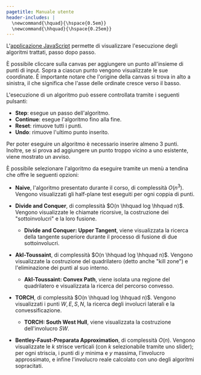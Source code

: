 ```yaml
---
pagetitle: Manuale utente
header-includes: |
  \newcommand{\hquad}{\hspace{0.5em}}
  \newcommand{\hhquad}{\hspace{0.25em}}
---
```


L'[applicazione JavaScript](/applicazione.html) permette di visualizzare l'esecuzione degli algoritmi trattati, passo dopo passo.

È possibile cliccare sulla canvas per aggiungere un punto all'insieme di punti di input. Sopra a ciascun punto vengono visualizzate le sue coordinate. È importante notare che l'origine della canvas si trova in alto a sinistra, il che significa che l'asse delle ordinate cresce verso il basso.

L'esecuzione di un algoritmo può essere controllata tramite i seguenti pulsanti:

- **Step**: esegue un passo dell'algoritmo.
- **Continue**: esegue l'algoritmo fino alla fine.
- **Reset**: rimuove tutti i punti.
- **Undo**: rimuove l'ultimo punto inserito.

Per poter eseguire un algoritmo è necessario inserire almeno 3 punti. Inoltre, se si prova ad aggiungere un punto troppo vicino a uno esistente, viene mostrato un avviso.

È possibile selezionare l'algoritmo da eseguire tramite un menù a tendina che offre le seguenti opzioni:

- **Naive**, l'algoritmo presentato durante il corso, di complessità $O(n^3)$. Vengono visualizzati gli half-plane test eseguiti per ogni coppia di punti.

- **Divide and Conquer**, di complessità $O(n \hhquad log \hhquad n)$. Vengono visualizzate le chiamate ricorsive, la costruzione dei "sottoinvolucri" e la loro fusione.

  - **Divide and Conquer: Upper Tangent**, viene visualizzata la ricerca della tangente superiore durante il processo di fusione di due sottoinvolucri.

- **Akl-Toussaint**, di complessità $O(n \hhquad log \hhquad n)$. Vengono visualizzate la costruzione del quadrilatero (detto anche "kill zone") e l'eliminazione dei punti al suo interno.

  - **Akl-Toussaint: Convex Path**, viene isolata una regione del quadrilatero e visualizzata la ricerca del percorso convesso.

- **TORCH**, di complessità $O(n \hhquad log \hhquad n)$. Vengono visualizzati i punti $W, E, S, N$, la ricerca degli involucri laterali e la convessificazione.

  - **TORCH: South West Hull**, viene visualizzata la costruzione dell'involucro $SW$.

- **Bentley-Faust-Preparata Approximation**, di complessità $O(n)$. Vengono visualizzate le $k$ strisce verticali (con $k$ selezionabile tramite uno slider); per ogni striscia, i punti di $y$ minima e $y$ massima, l'involucro approssimato, e infine l'involucro reale calcolato con uno degli algoritmi sopracitati.
